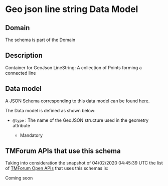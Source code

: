 # Geo json line string Data Model

## Domain

The  schema is part of the  Domain

## Description

Container for GeoJson LineString: A collection of Points forming a connected line

## Data model

A JSON Schema corresponding to this data model can be found
[here](https://github.com/tmforum-rand/schemas/blob/candidates/Common/GeoJsonLineString.schema.json).

The Data model is defined as shown below:
- `@type` : The name of the GeoJSON structure used in the geometry attribute

  - Mandatory





## TMForum APIs that use this schema

Taking into consideration the snapshot of 04/02/2020 04:45:39 UTC the list of [TMForum Open APIs](https://www.tmforum.org/open-apis/) that uses this schemas is:

Coming soon